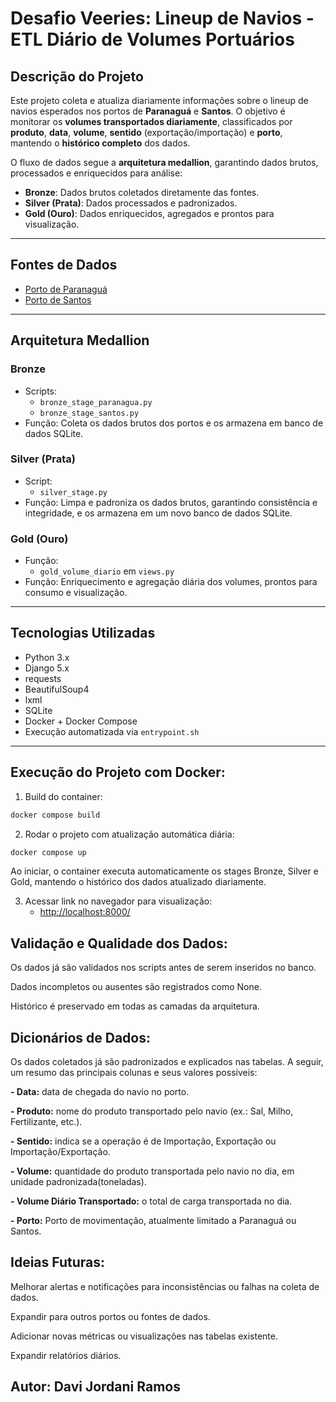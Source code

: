# Desafio Veeries: Lineup de Navios - ETL Diário de Volumes Portuários

## Descrição do Projeto
Este projeto coleta e atualiza diariamente informações sobre o lineup de navios esperados nos portos de **Paranaguá** e **Santos**. O objetivo é monitorar os **volumes transportados diariamente**, classificados por **produto**, **data**, **volume**, **sentido** (exportação/importação) e **porto**, mantendo o **histórico completo** dos dados.

O fluxo de dados segue a **arquitetura medallion**, garantindo dados brutos, processados e enriquecidos para análise:

- **Bronze**: Dados brutos coletados diretamente das fontes.
- **Silver (Prata)**: Dados processados e padronizados.
- **Gold (Ouro)**: Dados enriquecidos, agregados e prontos para visualização.

---

## Fontes de Dados
- [Porto de Paranaguá](https://www.appaweb.appa.pr.gov.br/appaweb/pesquisa.aspx?WCI=relLineUpRetroativo)  
- [Porto de Santos](https://www.portodesantos.com.br/informacoes-operacionais/operacoesportuarias/navegacao-e-movimento-de-navios/navios-esperados-carga/)  

---

## Arquitetura Medallion

### Bronze
- Scripts:
  - `bronze_stage_paranagua.py`
  - `bronze_stage_santos.py`
- Função: Coleta os dados brutos dos portos e os armazena em banco de dados SQLite.

### Silver (Prata)
- Script:
  - `silver_stage.py`
- Função: Limpa e padroniza os dados brutos, garantindo consistência e integridade, e os armazena em um novo banco de dados SQLite.

### Gold (Ouro)
- Função:
  - `gold_volume_diario` em `views.py`
- Função: Enriquecimento e agregação diária dos volumes, prontos para consumo e visualização.

---


## Tecnologias Utilizadas
- Python 3.x  
- Django 5.x  
- requests  
- BeautifulSoup4  
- lxml  
- SQLite  
- Docker + Docker Compose  
- Execução automatizada via `entrypoint.sh`

---

## Execução do Projeto com Docker:
1. Build do container:
```bash
docker compose build
```
2. Rodar o projeto com atualização automática diária:

```bash
docker compose up
```
Ao iniciar, o container executa automaticamente os stages Bronze, Silver e Gold, mantendo o histórico dos dados atualizado diariamente.

3. Acessar link no navegador para visualização:
   - [http://localhost:8000/](http://localhost:8000/) 

## Validação e Qualidade dos Dados:
Os dados já são validados nos scripts antes de serem inseridos no banco.

Dados incompletos ou ausentes são registrados como None.

Histórico é preservado em todas as camadas da arquitetura.


## Dicionários de Dados:
Os dados coletados já são padronizados e explicados nas tabelas. A seguir, um resumo das principais colunas e seus valores possíveis:

**- Data:** data de chegada do navio no porto.

**- Produto:** nome do produto transportado pelo navio (ex.: Sal, Milho, Fertilizante, etc.).

**- Sentido:** indica se a operação é de Importação, Exportação ou Importação/Exportação.

**- Volume:** quantidade do produto transportada pelo navio no dia, em unidade padronizada(toneladas).

**- Volume Diário Transportado:** o total de carga transportada no dia.

**- Porto:** Porto de movimentação, atualmente limitado a Paranaguá ou Santos.


## Ideias Futuras:
Melhorar alertas e notificações para inconsistências ou falhas na coleta de dados.

Expandir para outros portos ou fontes de dados.

Adicionar novas métricas ou visualizações nas tabelas existente.

Expandir relatórios diários.

## Autor: Davi Jordani Ramos

